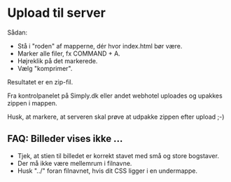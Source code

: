 # Upload til server

Sådan:

* Stå i "roden" af mapperne, dér hvor index.html bør være.
* Marker alle filer, fx COMMAND + A.
* Højreklik på det markerede.
* Vælg "komprimer".

Resultatet er en zip-fil.

Fra kontrolpanelet på Simply.dk eller andet webhotel uploades og upakkes zippen i mappen. 

Husk, at markere, at serveren skal prøve at udpakke zippen efter upload ;-)

## FAQ: Billeder vises ikke ...

* Tjek, at stien til billedet er korrekt stavet med små og store bogstaver.
* Der må ikke være mellemrum i filnavne.
* Husk "../" foran filnavnet, hvis dit CSS ligger i en undermappe. 

